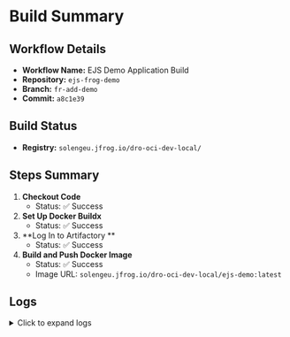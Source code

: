 # Build Summary

## Workflow Details
- **Workflow Name:** EJS Demo Application Build
- **Repository:** `ejs-frog-demo`
- **Branch:** `fr-add-demo`
- **Commit:** `a8c1e39`

## Build Status

- **Registry:** `solengeu.jfrog.io/dro-oci-dev-local/`

## Steps Summary
1. **Checkout Code**
   - Status: ✅ Success
2. **Set Up Docker Buildx**
   - Status: ✅ Success
3. **Log In to Artifactory **
   - Status: ✅ Success
4. **Build and Push Docker Image**
   - Status: ✅ Success
   - Image URL: `solengeu.jfrog.io/dro-oci-dev-local/ejs-demo:latest`

## Logs
<details>
  <summary>Click to expand logs</summary>

  ```plaintext
  [INFO] Checking out code...
  [INFO] Setting up Docker Buildx...
  [INFO] Logging in to Docker Hub...
  [INFO] Building Docker image...
  [INFO] Pushing Docker image to registry...
  [SUCCESS] Build and push completed successfully.
  ```